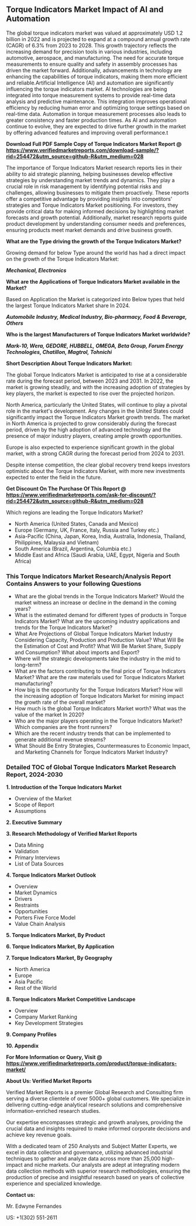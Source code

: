 <h2>Torque Indicators Market Impact of AI and Automation</h2>The global torque indicators market was valued at approximately USD 1.2 billion in 2022 and is projected to expand at a compound annual growth rate (CAGR) of 6.3% from 2023 to 2028. This growth trajectory reflects the increasing demand for precision tools in various industries, including automotive, aerospace, and manufacturing. The need for accurate torque measurements to ensure quality and safety in assembly processes has driven the market forward. Additionally, advancements in technology are enhancing the capabilities of torque indicators, making them more efficient and reliable.Artificial Intelligence (AI) and automation are significantly influencing the torque indicators market. AI technologies are being integrated into torque measurement systems to provide real-time data analysis and predictive maintenance. This integration improves operational efficiency by reducing human error and optimizing torque settings based on real-time data. Automation in torque measurement processes also leads to greater consistency and faster production times. As AI and automation continue to evolve, they are expected to drive further growth in the market by offering advanced features and improving overall performance.t</p><p id="" class=""><strong>Download Full PDF Sample Copy of Torque Indicators Market Report @ <a href="https://www.verifiedmarketreports.com/download-sample/?rid=254472&utm_source=github-R&utm_medium=028" target="_blank">https://www.verifiedmarketreports.com/download-sample/?rid=254472&utm_source=github-R&utm_medium=028</a></strong></p><p>The importance of&nbsp;Torque Indicators Market research reports lies in their ability to aid strategic planning, helping businesses develop effective strategies by understanding market trends and dynamics. They play a crucial role in risk management by identifying potential risks and challenges, allowing businesses to mitigate them proactively. These reports offer a competitive advantage by providing insights into competitors' strategies and Torque Indicators Market positioning. For investors, they provide critical data for making informed decisions by highlighting market forecasts and growth potential. Additionally, market research reports guide product development by understanding consumer needs and preferences, ensuring products meet market demands and drive business growth.</p><p><strong>What are the&nbsp;Type driving the growth of the Torque Indicators Market?</strong></p><p id="" class="">Growing demand for below Type around the world has had a direct impact on the growth of the Torque Indicators Market:</p><em><strong>Mechanical, Electronics</strong></em></p><strong>What are the&nbsp;Applications&nbsp;of Torque Indicators Market available in the Market?</strong></p><p id="" class="">Based on Application the Market is categorized into Below types that held the largest Torque Indicators Market share In 2024.</p><em><strong>Automobile Industry, Medical Industry, Bio-pharmacy, Food & Beverage, Others</strong></em></p><strong>Who is the largest Manufacturers of Torque Indicators Market worldwide?</strong></p><p><em><strong>Mark-10, Wera, GEDORE, HUBBELL, OMEGA, Beta Group, Forum Energy Technologies, Chatillon, Magtrol, Tohnichi</strong></em></p><p id="" class=""><strong>Short Description About Torque Indicators Market:</strong></p><p>The global Torque Indicators Market is anticipated to rise at a considerable rate during the forecast period, between 2023 and 2031. In 2022, the market is growing steadily, and with the increasing adoption of strategies by key players, the market is expected to rise over the projected horizon.</p><p>North America, particularly the United States, will continue to play a pivotal role in the market's development. Any changes in the United States could significantly impact the Torque Indicators Market growth trends. The market in North America is projected to grow considerably during the forecast period, driven by the high adoption of advanced technology and the presence of major industry players, creating ample growth opportunities.</p><p>Europe is also expected to experience significant growth in the global market, with a strong CAGR during the forecast period from 2024 to 2031.</p><p>Despite intense competition, the clear global recovery trend keeps investors optimistic about the Torque Indicators Market, with more new investments expected to enter the field in the future.</p><p id="" class=""><strong>Get Discount On The Purchase Of This Report @ <a href="https://www.verifiedmarketreports.com/ask-for-discount/?rid=254472&utm_source=github-R&utm_medium=028" target="_blank">https://www.verifiedmarketreports.com/ask-for-discount/?rid=254472&utm_source=github-R&utm_medium=028</a></strong></p>Which regions are leading the Torque Indicators Market?</p><ul><li>North America (United States, Canada and Mexico)</li><li>Europe (Germany, UK, France, Italy, Russia and Turkey etc.)</li><li>Asia-Pacific (China, Japan, Korea, India, Australia, Indonesia, Thailand, Philippines, Malaysia and Vietnam)</li><li>South America (Brazil, Argentina, Columbia etc.)</li><li>Middle East and Africa (Saudi Arabia, UAE, Egypt, Nigeria and South Africa)</li></ul><h3 id="" class="">This Torque Indicators Market Research/Analysis Report Contains Answers to your following Questions</h3><ul><li>What are the global trends in the Torque Indicators Market? Would the market witness an increase or decline in the demand in the coming years?</li><li>What is the estimated demand for different types of products in Torque Indicators Market? What are the upcoming industry applications and trends for the Torque Indicators Market?</li><li>What Are Projections of Global Torque Indicators Market Industry Considering Capacity, Production and Production Value? What Will Be the Estimation of Cost and Profit? What Will Be Market Share, Supply and Consumption? What about imports and Export?</li><li>Where will the strategic developments take the industry in the mid to long-term?</li><li>What are the factors contributing to the final price of Torque Indicators Market? What are the raw materials used for Torque Indicators Market manufacturing?</li><li>How big is the opportunity for the Torque Indicators Market? How will the increasing adoption of Torque Indicators Market for mining impact the growth rate of the overall market?</li><li>How much is the global Torque Indicators Market worth? What was the value of the market In 2020?</li><li>Who are the major players operating in the Torque Indicators Market? Which companies are the front runners?</li><li>Which are the recent industry trends that can be implemented to generate additional revenue streams?</li><li>What Should Be Entry Strategies, Countermeasures to Economic Impact, and Marketing Channels for Torque Indicators Market Industry?</li></ul><h3 id="" class="">Detailed TOC of Global Torque Indicators Market Research Report, 2024-2030</h3><p id="" class=""><strong>1. Introduction of the Torque Indicators Market</strong></p><ul><li>Overview of the Market</li><li>Scope of Report</li><li>Assumptions</li></ul><p id="" class=""><strong>2. Executive Summary</strong></p><p id="" class=""><strong>3. Research Methodology of Verified Market Reports</strong></p><ul><li>Data Mining</li><li>Validation</li><li>Primary Interviews</li><li>List of Data Sources</li></ul><p id="" class=""><strong>4. Torque Indicators Market Outlook</strong></p><ul><li>Overview</li><li>Market Dynamics</li><li>Drivers</li><li>Restraints</li><li>Opportunities</li><li>Porters Five Force Model</li><li>Value Chain Analysis</li></ul><p id="" class=""><strong>5. Torque Indicators Market, By Product</strong></p><p id="" class=""><strong>6. Torque Indicators Market, By Application</strong></p><p id="" class=""><strong>7. Torque Indicators Market, By Geography</strong></p><ul><li>North America</li><li>Europe</li><li>Asia Pacific</li><li>Rest of the World</li></ul><p id="" class=""><strong>8. Torque Indicators Market Competitive Landscape</strong></p><ul><li>Overview</li><li>Company Market Ranking</li><li>Key Development Strategies</li></ul><p id="" class=""><strong>9. Company Profiles</strong></p><p id="" class=""><strong>10. Appendix</strong></p><p id="" class=""><strong>For More Information or Query, Visit @ <a href="https://www.verifiedmarketreports.com/product/torque-indicators-market/" target="_blank">https://www.verifiedmarketreports.com/product/torque-indicators-market/</a></strong></p><p id="" class=""><strong>About Us: Verified Market Reports</strong></p><p id="" class="">Verified Market Reports is a premier Global Research and Consulting firm serving a diverse clientele of over 5000+ global customers. We specialize in delivering cutting-edge analytical research solutions and comprehensive information-enriched research studies.</p><p id="" class="">Our expertise encompasses strategic and growth analyses, providing the crucial data and insights required to make informed corporate decisions and achieve key revenue goals.</p><p id="" class="">With a dedicated team of 250 Analysts and Subject Matter Experts, we excel in data collection and governance, utilizing advanced industrial techniques to gather and analyze data across more than 25,000 high-impact and niche markets. Our analysts are adept at integrating modern data collection methods with superior research methodologies, ensuring the production of precise and insightful research based on years of collective experience and specialized knowledge.</p><p id="" class=""><strong>Contact us:</strong></p><p id="" class="">Mr. Edwyne Fernandes</p><p id="" class="">US: +1(302) 551-2611</p>